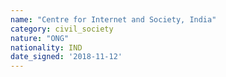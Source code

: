 ```yaml
---
name: "Centre for Internet and Society, India"
category: civil_society
nature: "ONG"
nationality: IND
date_signed: '2018-11-12'
---
```

    
